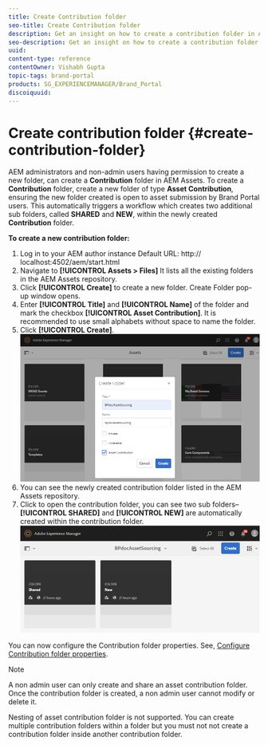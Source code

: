 ```yaml
---
title: Create Contribution folder
seo-title: Create Contribution folder
description: Get an insight on how to create a contribution folder in AEM Assets. 
seo-description: Get an insight on how to create a contribution folder in AEM Assets.
uuid: 
content-type: reference
contentOwner: Vishabh Gupta
topic-tags: brand-portal
products: SG_EXPERIENCEMANAGER/Brand_Portal
discoiquuid: 
---
```


# Create contribution folder {#create-contribution-folder}

AEM administrators and non-admin users having permission to create a new folder, can create a **Contribution** folder in AEM Assets. 
To create a **Contribution** folder, create a new folder of type **Asset Contribution**, ensuring the new folder created is open to asset submission by Brand Portal users.  This automatically triggers a workflow which creates two additional sub folders, called **SHARED** and **NEW**, within the newly created **Contribution** folder.

**To create a new contribution folder:**
1. Log in to your AEM author instance
Default URL: http:// localhost:4502/aem/start.html
1. Navigate to **[!UICONTROL Assets > Files]**
It lists all the existing folders in the AEM Assets repository.
1. Click **[!UICONTROL Create]** to create a new folder. Create Folder pop-up window opens.
1. Enter **[!UICONTROL Title]** and **[!UICONTROL Name]** of the folder and mark the checkbox **[!UICONTROL Asset Contribution]**.
It is recommended to use small alphabets without space to name the folder.
1. Click **[!UICONTROL Create]**.
![](assets/create-contribution-folder.png)
1. You can see the newly created contribution folder listed in the AEM Assets repository.
1. Click to open the contribution folder, you can see two sub folders–**[!UICONTROL SHARED]** and **[!UICONTROL NEW]** are automatically created within the contribution folder.  
![](assets/contribution-folder.png)

You can now configure the Contribution folder properties. See, [Configure Contribution folder properties](brand-portal-configure-contribution-folder-properties.md). 

>[!NOTE]
 >
 >A non admin user can only create and share an asset contribution folder. Once the contribution folder is created, a non admin user cannot modify or delete it.  
 >
 >Nesting of asset contribution folder is not supported. You can create multiple contribution folders within a folder but you must not not create a contribution folder inside another contribution folder.
 >